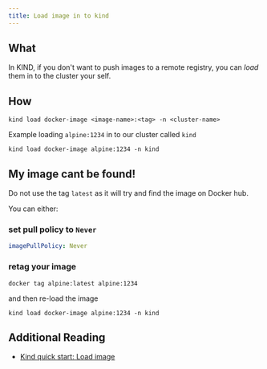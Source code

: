 ```yaml
---
title: Load image in to kind
---
```


## What

In KIND, if you don't want to push images to a remote registry, you can _load_ them in to the cluster your self.

## How

```shell
kind load docker-image <image-name>:<tag> -n <cluster-name>
```

Example loading `alpine:1234` in to our cluster called `kind`

```shell
kind load docker-image alpine:1234 -n kind
```

## My image cant be found!

Do not use the tag `latest` as it will try and find the image on Docker hub.

You can either:

### set pull policy to `Never`

```yaml
imagePullPolicy: Never
```

### retag your image

```shell
docker tag alpine:latest alpine:1234
```

and then re-load the image

```shell
kind load docker-image alpine:1234 -n kind
```


## Additional Reading

- [Kind quick start: Load image](https://kind.sigs.k8s.io/docs/user/quick-start/#loading-an-image-into-your-cluster)
